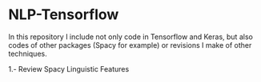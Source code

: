 # NLP-Tensorflow

In this repository I include not only code in Tensorflow and Keras, but also codes of other packages (Spacy for example) or revisions I make of other techniques.

1.- Review Spacy Linguistic Features